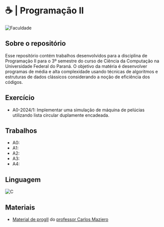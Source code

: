 # ☕ | Programação II
![Faculdade](https://img.shields.io/badge/Faculdade-91e2d6?style=for-the-badge)

## Sobre o repositório
Esse repositório contém trabalhos desenvolvidos para a disciplina de Programação II para o 3º semestre do curso de Ciência da Computação na Universidade Federal do Paraná. O objetivo da matéria é desenvolver programas de média e alta complexidade
usando técnicas de algoritmos e estruturas de dados clássicos considerando a noção de eficiência dos códigos.

## Exercício
- A0-2024/1: Implementar uma simulação de máquina de pelúcias utilizando lista circular duplamente encadeada.

## Trabalhos
- A0:
- A1:
- A2:
- A3:
- A4:

## Linguagem
 ![C](https://img.shields.io/badge/C-b8e97e?style=for-the-badge&logo=C&logoColor=85af53)

## Materiais
- [Material de progII](https://wiki.inf.ufpr.br/maziero/doku.php?id=prog2:start) do [professor Carlos Maziero](https://wiki.inf.ufpr.br/maziero/doku.php?id=start)
